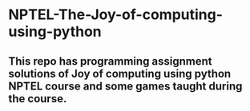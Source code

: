 # NPTEL-The-Joy-of-computing-using-python

## This repo has programming assignment solutions of Joy of computing using python NPTEL course and some games taught during the course. 


